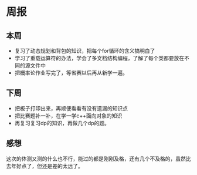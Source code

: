 # 周报
## 本周
* 复习了动态规划和背包的知识，把每个for循环的含义搞明白了
* 学习了重载运算符的办法，学会了多文档结构编程，了解了每个类都要放在不同的源文件中
* 把概率论作业写完了，等省赛以后再从新学一遍。
## 下周
* 把板子打印出来，再顺便看看有没有遗漏的知识点
* 把比赛题补一补，在学一学c++面向对象的知识
* 再复习复习dp的知识，再做几个dp的题。
## 感想
这次的体测又测的什么也不行，能过的都是刚刚及格，还有几个不及格的，虽然比去年好点了，但还是差的太远了。
